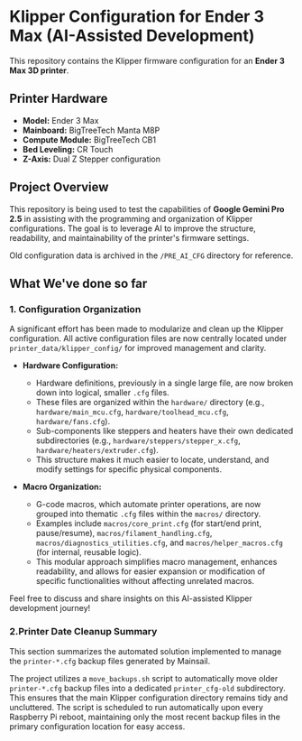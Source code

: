 # Klipper Configuration for Ender 3 Max (AI-Assisted Development)

This repository contains the Klipper firmware configuration for an **Ender 3 Max 3D printer**.

## Printer Hardware

* **Model:** Ender 3 Max
* **Mainboard:** BigTreeTech Manta M8P
* **Compute Module:** BigTreeTech CB1
* **Bed Leveling:** CR Touch
* **Z-Axis:** Dual Z Stepper configuration

## Project Overview

This repository is being used to test the capabilities of **Google Gemini Pro 2.5** in assisting with the programming and organization of Klipper configurations. The goal is to leverage AI to improve the structure, readability, and maintainability of the printer's firmware settings.

Old configuration data is archived in the `/PRE_AI_CFG` directory for reference.

## What We've done so far

### 1. Configuration Organization

A significant effort has been made to modularize and clean up the Klipper configuration. All active configuration files are now centrally located under `printer_data/klipper_config/` for improved management and clarity.

* **Hardware Configuration:**
    * Hardware definitions, previously in a single large file, are now broken down into logical, smaller `.cfg` files.
    * These files are organized within the `hardware/` directory (e.g., `hardware/main_mcu.cfg`, `hardware/toolhead_mcu.cfg`, `hardware/fans.cfg`).
    * Sub-components like steppers and heaters have their own dedicated subdirectories (e.g., `hardware/steppers/stepper_x.cfg`, `hardware/heaters/extruder.cfg`).
    * This structure makes it much easier to locate, understand, and modify settings for specific physical components.

* **Macro Organization:**
    * G-code macros, which automate printer operations, are now grouped into thematic `.cfg` files within the `macros/` directory.
    * Examples include `macros/core_print.cfg` (for start/end print, pause/resume), `macros/filament_handling.cfg`, `macros/diagnostics_utilities.cfg`, and `macros/helper_macros.cfg` (for internal, reusable logic).
    * This modular approach simplifies macro management, enhances readability, and allows for easier expansion or modification of specific functionalities without affecting unrelated macros.

Feel free to discuss and share insights on this AI-assisted Klipper development journey!

### 2.Printer Date Cleanup Summary

This section summarizes the automated solution implemented to manage the `printer-*.cfg` backup files generated by Mainsail.

The project utilizes a `move_backups.sh` script to automatically move older `printer-*.cfg` backup files into a dedicated `printer_cfg-old` subdirectory. This ensures that the main Klipper configuration directory remains tidy and uncluttered. The script is scheduled to run automatically upon every Raspberry Pi reboot, maintaining only the most recent backup files in the primary configuration location for easy access.
